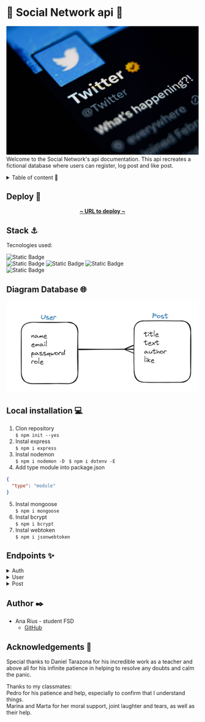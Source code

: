 # 🔹 Social Network api 🔹 <!-- revisar, no está acabado -->

![social_network_img](./img/Twitter.jpg)  
Welcome to the Social Network's api documentation. This api recreates a fictional database where users can register, log post and like post.

<details>
  <summary>Table of content 📂</summary> <!-- modificar -->
  <ol>
    <li><a href="## Deploy 🚀 ">Deploy 🚀 </a></li>
    <li><a href="## Stack ⚓">Stack ⚓</a></li>
    <li><a href="## Diagram Database 🌐">Diagram Database 🌐</a></li>
    <li><a href="## Local installation 💻">Local installation 💻</a></li>
    <li><a href="## Endpoints ✨">Endpoints ✨</a></li>
    <li><a href="## Author ✒️">Author ✒️</a></li>
    <li><a href="## Acknowledgements 🙏">Acknowledgements 🙏</a></li>
  </ol>
</details>

## Deploy 🚀

<div align="center">
    <a href="https://social-network-backend-dev-npdx.2.ie-1.fl0.io"><strong>~ URL to deploy ~ </strong></a>
</div>

## Stack ⚓

Tecnologies used:

![Static Badge](https://img.shields.io/badge/JavaScript%20-%20gold)  
![Static Badge](https://img.shields.io/badge/MongoDB%20-%20darkgreen)
![Static Badge](https://img.shields.io/badge/FL0%20-%20blue)
![Static Badge](https://img.shields.io/badge/Atlas%20MongoDB%20-%20lightgreen)  
![Static Badge](https://img.shields.io/badge/Mongo%20Compas%20-%20lightgreen)

## Diagram Database 🌐

!['imagen-db'](./img/Captura.JPG)

## Local installation 💻

1. Clon repository  
   `$ npm init --yes`
2. Instal express  
   `$ npm i express`
3. Instal nodemon  
   `$ npm i nodemon -D`
   ` $ npm i dotenv -E`
4. Add type module into package.json

```json
{
  "type": "module"
}
```

5. Instal mongoose  
   `$ npm i mongoose`
6. Instal bcrypt  
   `$ npm i bcrypt`
7. Instal webtoken  
   `$ npm i jsonwebtoken`

## Endpoints ✨

<details>
  <summary>Auth</summary> 
  <details>
  <summary>User Registration</summary>  
  -  Register new user
    
    Registers a new user.

        POST https://social-network-backend-dev-npdx.2.ie-1.fl0.io/api/auth/register

    Body:

```json
{
  "name": "user",
  "email": "user@user.com",
  "password": "123456"
}
```

  </details>

  <details>
<summary>User Login</summary>

- Login user

  User logging using their email and password.
  POST https://social-network-backend-dev-npdx.2.ie-1.fl0.io/api/auth/login

  Body:

```json
{
  "email": "superadmin@superadmin.com",
  "password": "123456"
}
```

</details>
</details>

<details>
<summary>User</summary> 
<details>
<summary>Get Users</summary>  

- Retrieve all users

  Superadmin can retrieve all users registred.
  GET https://social-network-backend-dev-npdx.2.ie-1.fl0.io/api/users

  Auth:
  superadmin's token

    superadmin's credentials:

```json
{
  "email": "superadmin@superadmin.com",
  "password": "123456"
}
```
</details>

<details>

<summary>Get User's Profile</summary>  

- Retrieve all users

  User can retrieve their profile.
  GET https://social-network-backend-dev-npdx.2.ie-1.fl0.io/api/users/profile

  Auth:
  user's token

    user's credentials:

```json
{
  "email": "user@user.com",
  "password": "123456"
}
```
</details>

<details>
<summary>Update User's Profile</summary>  

- Update user's profile

  User can update their name.
  PUT https://social-network-backend-dev-npdx.2.ie-1.fl0.io/api/users/profile/

  Auth:
  user's token

    user's credentials:

```json
{
  "email": "user@user.com",
  "password": "123456"
}
```   

  Body:

```json
{
  "name": "newname",
}
```   
</details>

<details>
<summary>Delete User</summary>  

- Delete user by id

  Superadmin can delete user using their id.
  DELETE https://social-network-backend-dev-npdx.2.ie-1.fl0.io/api/users/:_id

  Auth:
  superadmin's token

    superadmin's credentials:

```json
{
  "email": "superadmin@superadmin.com",
  "password": "123456"
}
```
</details>

<details>
<summary>Get post by User's id</summary>  

- Retrieve posts by user's id

  User can retrieve posts from other users by their id.
  GET https://social-network-backend-dev-npdx.2.ie-1.fl0.io/api/users/posts/:userId

  Auth:
  user's token

    user's credentials:

```json
{
  "email": "user@user.com",
  "password": "123456"
}
```   
</details>
</details>

<details>
<summary>Post</summary>
<details>
<summary>Create Post</summary>  

- Create new post

  User can create new post.
  POST https://social-network-backend-dev-npdx.2.ie-1.fl0.io/api/posts

  Auth:
  user's token

    user's credentials:

```json
{
  "email": "user@user.com",
  "password": "123456"
}
```   

Body:
```json
{
  "title": "Post's title",
  "text": "Post's text"
}
```   
</details>

<details>
<summary>Update Post</summary>  

- Update a post

  User can update a post using post's id
  PUT https://social-network-backend-dev-npdx.2.ie-1.fl0.io/api/posts/:_id

  Auth:
  user's token

    user's credentials:

```json
{
  "email": "user@user.com",
  "password": "123456"
}
```   

Body:
```json
{
  "title": "Post's title updated",
  "text": "Post's text updated"
}
```   
</details>

<details>
<summary>Delete Post</summary>  

- Delete a post by id

  User can delete a post with post's id
  DELETE https://social-network-backend-dev-npdx.2.ie-1.fl0.io/api/posts/:_id

  Auth:
  user's token

    user's credentials:

```json
{
  "email": "user@user.com",
  "password": "123456"
}
```   
  
</details>

<details>
<summary>Get Posts</summary>  

- Get all posts

  User can get all posts created
  GET https://social-network-backend-dev-npdx.2.ie-1.fl0.io/api/posts/

  Auth:
  user's token

    user's credentials:

```json
{
  "email": "user@user.com",
  "password": "123456"
}
```   
  
</details>


<details>
<summary>Get Post by id</summary>  

- Get post by post's id

  User can get an specific post by post's id
  GET https://social-network-backend-dev-npdx.2.ie-1.fl0.io/api/posts/:_id

  Auth:
  user's token

    user's credentials:

```json
{
  "email": "user@user.com",
  "password": "123456"
}
```   
  
</details>

<details>
<summary>Get Own Posts</summary>  

- Get post own user's post

  User can get their own posts
  GET https://social-network-backend-dev-npdx.2.ie-1.fl0.io/api/posts/own

  Auth:
  user's token

    user's credentials:

```json
{
  "email": "user@user.com",
  "password": "123456"
}
```   
  
</details>

<details>
<summary>Like/Unlike post</summary>  

- Put/Pull Like on post

  User can like or unlike a post using post's id
  GET https://social-network-backend-dev-npdx.2.ie-1.fl0.io/api/posts/like/:_id

  Auth:
  user's token

    user's credentials:

```json
{
  "email": "user@user.com",
  "password": "123456"
}
```   

</details>
</details>

## Author ✒️

- Ana Rius - student FSD
  - [GitHub](https://github.com/ariusvi)

## Acknowledgements 🙏

Special thanks to Daniel Tarazona for his incredible work as a teacher and above all for his infinite patience in helping to resolve any doubts and calm the panic.

Thanks to my classmates:  
Pedro for his patience and help, especially to confirm that I understand things.  
Marina and Marta for her moral support, joint laughter and tears, as well as their help.
